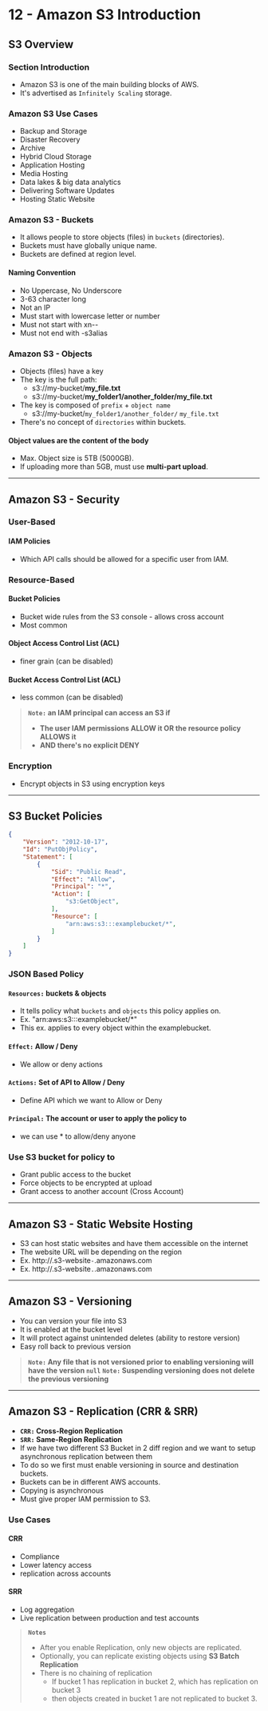 # 12 - Amazon S3 Introduction

## S3 Overview

### Section Introduction

- Amazon S3 is one of the main building blocks of AWS.
- It's advertised as `Infinitely Scaling` storage.

### Amazon S3 Use Cases

- Backup and Storage
- Disaster Recovery
- Archive
- Hybrid Cloud Storage
- Application Hosting
- Media Hosting
- Data lakes & big data analytics
- Delivering Software Updates
- Hosting Static Website

### Amazon S3 - Buckets

- It allows people to store objects (files) in `buckets` (directories).
- Buckets must have globally unique name.
- Buckets are defined at region level.

#### Naming Convention
- No Uppercase, No Underscore
- 3-63 character long
- Not an IP
- Must start with lowercase letter or number
- Must not start with xn--
- Must not end with -s3alias

### Amazon S3 - Objects

- Objects (files) have a key
- The key is the full path:
    - s3://my-bucket/**my_file.txt**
    - s3://my-bucket/**my_folder1/another_folder/my_file.txt**
- The key is composed of `prefix` + `object name`
    - s3://my-bucket/`my_folder1/another_folder/` `my_file.txt`
- There's no concept of `directories` within buckets.

#### Object values are the content of the body
- Max. Object size is 5TB (5000GB).
- If uploading more than 5GB, must use **multi-part upload**.
 
---
## Amazon S3 - Security

### User-Based

#### IAM Policies
- Which API calls should be allowed for a specific user from IAM.

### Resource-Based

#### Bucket Policies
- Bucket wide rules from the S3 console - allows cross account
- Most common

#### Object Access Control List (ACL)
- finer grain (can be disabled)

#### Bucket Access Control List (ACL)
- less common (can be disabled)

> **`Note:` an IAM principal can access an S3 if**
>- **The user IAM permissions ALLOW it OR the resource policy ALLOWS it**
>- **AND there's no explicit DENY**

### Encryption

- Encrypt objects in S3 using encryption keys

---
## S3 Bucket Policies

```json
{
    "Version": "2012-10-17",
    "Id": "PutObjPolicy",
    "Statement": [
        {
            "Sid": "Public Read",
            "Effect": "Allow",
            "Principal": "*",
            "Action": [
                "s3:GetObject",
            ],
            "Resource": [
                "arn:aws:s3:::examplebucket/*",
            ]
        }
    ]
}
```

### JSON Based Policy

#### `Resources:` buckets & objects
- It tells policy what `buckets` and `objects` this policy applies on.
- Ex. "arn:aws:s3:::examplebucket/*"
- This ex. applies to every object within the examplebucket.

#### `Effect:` Allow / Deny
- We allow or deny actions

#### `Actions:` Set of API to Allow / Deny
- Define API which we want to Allow or Deny

#### `Principal:` The account or user to apply the policy to
- we can use * to allow/deny anyone

### Use S3 bucket for policy to

- Grant public access to the bucket
- Force objects to be encrypted at upload
- Grant access to another account (Cross Account)

---
## Amazon S3 - Static Website Hosting

- S3 can host static websites and have them accessible on the internet
- The website URL will be depending on the region
- Ex. http://**<bucket-name>**.s3-website`-`**<aws-region-name>**.amazonaws.com
- Ex. http://**<bucket-name>**.s3-website`.`**<aws-region-name>**.amazonaws.com

---
## Amazon S3 - Versioning

- You can version your file into S3
- It is enabled at the bucket level
- It will protect against unintended deletes (ability to restore version)
- Easy roll back to previous version

> **`Note:` Any file that is not versioned prior to enabling versioning will have the version `null`**
> **`Note:` Suspending versioning does not delete the previous versioning**

---
## Amazon S3 - Replication (CRR & SRR)

- **`CRR:` Cross-Region Replication**
- **`SRR:` Same-Region Replication**
- If we have two different S3 Bucket in 2 diff region and we want to setup asynchronous replication between them
- To do so we first must enable versioning in source and destination buckets.
- Buckets can be in different AWS accounts.
- Copying is asynchronous
- Must give proper IAM permission to S3.

### Use Cases

#### CRR
- Compliance
- Lower latency access
- replication across accounts

#### SRR
- Log aggregation
- Live replication between production and test accounts

> **`Notes`**
> - After you enable Replication, only new objects are replicated.
> - Optionally, you can replicate existing objects using **S3 Batch Replication**
> - There is no chaining of replication
>   - If bucket 1 has replication in bucket 2, which has replication on bucket 3
>   - then objects created in bucket 1 are not replicated to bucket 3.